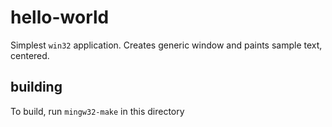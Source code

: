 # hello-world

Simplest `win32` application. Creates generic window and paints sample text, centered.

## building

To build, run `mingw32-make` in this directory
